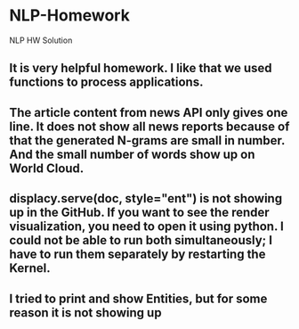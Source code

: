 # NLP-Homework
NLP HW Solution

## It is very helpful homework. I like that we used functions to process applications. 
## The article content from news API only gives one line. It does not show all news reports because of that the generated N-grams are small in number. And the small number of words show up on World Cloud. 
## displacy.serve(doc, style="ent") is not showing up in the GitHub. If you want to see the render visualization, you need to open it using python. I could not be able to run both simultaneously; I have to run them separately by restarting the Kernel. 
## I tried to print and show Entities, but for some reason it is not showing up 


